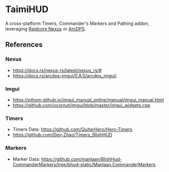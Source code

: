 # TaimiHUD

A cross-platform Timers, Commander's Markers and Pathing addon, leveraging [Raidcore Nexus](https://raidcore.gg/Nexus) or [ArcDPS](https://www.deltaconnected.com/arcdps/).

## References

### Nexus

* https://docs.rs/nexus-rs/latest/nexus_rs/#
* https://docs.rs/arcdps-imgui/0.8.0/arcdps_imgui/

### Imgui

* https://pthom.github.io/imgui_manual_online/manual/imgui_manual.html
* https://github.com/ocornut/imgui/blob/master/imgui_widgets.cpp

### Timers

* Timers Data: https://github.com/QuitarHero/Hero-Timers
* https://github.com/Dev-Zhao/Timers_BlishHUD

### Markers

* Marker Data: https://github.com/manlaan/BlishHud-CommanderMarkers/tree/bhud-static/Manlaan.CommanderMarkers
